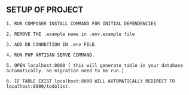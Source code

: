 ## SETUP OF PROJECT

    1. RUN COMPOSER INSTALL COMMAND FOR INITIAL DEPENDENCIES

    2. REMOVE THE .example name in .env.example file

    3. ADD DB CONNECTION IN .env FILE.

    4. RUN PHP ARTISAN SERVE COMMAND.

    5. OPEN localhost:8000 [ this will generate table in your database automatically. no migration need to be run.]

    6. IF TABLE EXIST localhost:8000 WILL AUTOMATICALLY REDIRECT TO localhost:8000/todolist.

    